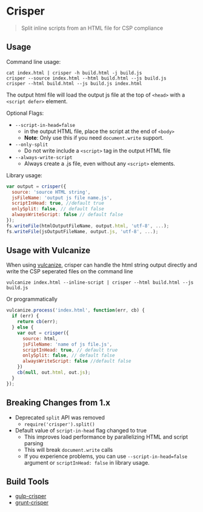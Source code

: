 # Crisper
> Split inline scripts from an HTML file for CSP compliance

## Usage

Command line usage:

```
cat index.html | crisper -h build.html -j build.js
crisper --source index.html --html build.html --js build.js
crisper --html build.html --js build.js index.html
```

The output html file will load the output js file at the top of `<head>` with a `<script defer>` element.

Optional Flags:

  - `--script-in-head=false`
    - in the output HTML file, place the script at the end of `<body>`
    - **Note**: Only use this if you need `document.write` support.
  - `--only-split`
    - Do not write include a `<script>` tag in the output HTML
      file
  - `--always-write-script`
    - Always create a .js file, even without any `<script>`
      elements.

Library usage:

```js
var output = crisper({
  source: 'source HTML string',
  jsFileName: 'output js file name.js',
  scriptInHead: true, //default true
  onlySplit: false, // default false
  alwaysWriteScript: false // default false
});
fs.writeFile(htmlOutputFileName, output.html, 'utf-8', ...);
fs.writeFile(jsOutputFileName, output.js, 'utf-8', ...);
```

## Usage with Vulcanize

When using [vulcanize](https://github.com/Polymer/vulcanize), crisper can handle
the html string output directly and write the CSP seperated files on the command
line

```
vulcanize index.html --inline-script | crisper --html build.html --js build.js
```

Or programmatically

```js
vulcanize.process('index.html', function(err, cb) {
  if (err) {
    return cb(err);
  } else {
    var out = crisper({
      source: html,
      jsFileName: 'name of js file.js',
      scriptInHead: true, // default true
      onlySplit: false, // default false
      alwaysWriteScript: false //default false
    })
    cb(null, out.html, out.js);
  }
});
```

## Breaking Changes from 1.x
- Deprecated `split` API was removed
  - `require('crisper').split()`
- Default value of `script-in-head` flag changed to true
  - This improves load performance by parallelizing HTML and script parsing
  - This will break `document.write` calls
  - If you experience problems, you can use `--script-in-head=false` argument or
      `scriptInHead: false` in library usage.

## Build Tools

- [gulp-crisper](https://npmjs.com/package/gulp-crisper)
- [grunt-crisper](https://www.npmjs.com/package/grunt-crisper)
